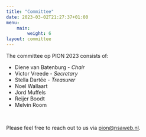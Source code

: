 ```yaml
---
title: "Committee"
date: 2023-03-02T21:27:37+01:00
menu:
    main:
        weight: 6
layout: committee
---
```


The committee op PION 2023 consists of:

-   Diene van Batenburg - _Chair_
-   Victor Vreede - _Secretary_
-   Stella Dartée - _Treasurer_
-   Noel Wallaart
-   Jord Muffels
-   Reijer Boodt
-   Melvin Room

<br>

Please feel free to reach out to us via pion@nsaweb.nl.
